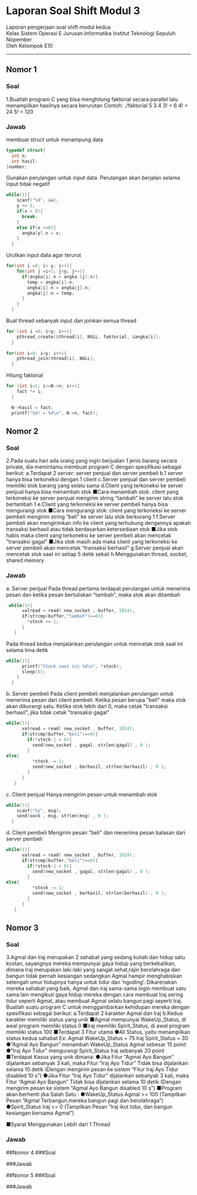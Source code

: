 # Laporan Soal Shift Modul 3
Laporan pengerjaan soal shift modul kedua  
Kelas Sistem Operasi E Jurusan Informatika Institut Teknologi Sepuluh Nopember  
Oleh Kelompok E10

---
## Nomor 1
### Soal
1.Buatlah program C yang bisa menghitung faktorial secara parallel lalu menampilkan hasilnya secara berurutan
Contoh:
	./faktorial 5 3 4
	3! = 6
	4! = 24
	5! = 120
### Jawab
membuat struct untuk menampung data
```c
typedef struct{
  int n;
  int hasil;
}number;
```

Gunakan perulangan untuk input data. Perulangan akan berjalan selama input tidak negatif
```c
while(1){
    scanf("%d", &x);
    y += 1;
    if(x < 0){
      break;
    }
    else if(x >=0){
      angka[y].n = x;
    }
  }
```

Urutkan input data agar terurut
```c
for(int i =0; i< y; i++){
    for(int j =i+1; j<y; j++){
      if(angka[i].n < angka [j].n){
        temp = angka[i].n;
        angka[i].n = angka[j].n;
        angka[j].n = temp;
      }
    }
  }
```

Buat thread sebanyak input dan joinkan semua thread
```c
for (int i =0; i<y; i++){
    pthread_create(&thread[i], NULL, faktorial, &angka[i]);
  }
  
for(int i=0; i<y; i++){
    pthread_join(thread[i], NULL);
  }
```

Hitung faktorial
```c
for (int i=1; i<=N->n; i++){
    fact *= i;
  }

  N->hasil = fact;
  printf("%d! = %d\n", N->n, fact);
```
## Nomor 2
### Soal
2.Pada suatu hari ada orang yang ingin berjualan 1 jenis barang secara private, dia memintamu membuat program C dengan spesifikasi sebagai berikut:
a.Terdapat 2 server: server penjual dan server pembeli
b.1 server hanya bisa terkoneksi dengan 1 client
c.Server penjual dan server pembeli memiliki stok barang yang selalu sama
d.Client yang terkoneksi ke server penjual hanya bisa menambah stok
■Cara menambah stok: client yang terkoneksi ke server penjual mengirim string “tambah” ke server lalu stok bertambah 1
e.Client yang terkoneksi ke server pembeli hanya bisa mengurangi stok
■Cara mengurangi stok: client yang terkoneksi ke server pembeli mengirim string “beli” ke server lalu stok berkurang 1
f.Server pembeli akan mengirimkan info ke client yang terhubung dengannya apakah transaksi berhasil atau tidak berdasarkan ketersediaan stok
■Jika stok habis maka client yang terkoneksi ke server pembeli akan mencetak “transaksi gagal”
■Jika stok masih ada maka client yang terkoneksi ke server pembeli akan mencetak “transaksi berhasil”
g.Server penjual akan mencetak stok saat ini setiap 5 detik sekali
h.Menggunakan thread, socket, shared memory
### Jawab
a. Server penjual
Pada thread pertama terdapat perulangan untuk menerima pesan dan ketika pesan bertuliskan "tambah", maka stok akan ditambah
```c
 while(1){
      valread = read( new_socket , buffer, 1024);
      if(strcmp(buffer,"tambah")==0){
        *stock += 1;
      }
   }
```
Pada thread kedua menjalankan perulangan untuk mencetak stok saat ini selama lima detik
```c
while(1){
      printf("Stock saat ini %d\n", *stock);
      sleep(5);
    }
  }
```

b. Server pembeli
Pada client pembeli menjalankan perulangan untuk menerima pesan dari client pembeli. Ketika pesan berupa "beli" maka stok akan dikurangi satu. Ketika stok lebih dari 0, maka cetak "transaksi berhasil", jika tidak cetak "transaksi gagal"
```c
while(1){
      valread = read( new_socket , buffer, 1024);
      if(strcmp(buffer,"beli")==0){
        if(*stock-1 < 0){
          send(new_socket , gagal, strlen(gagal) , 0 );
        }
else{
          *stock -= 1;
          send(new_socket , berhasil, strlen(berhasil) , 0 );
        }
      }
   }
```

c. Client penjual
Hanya mengirim pesan untuk menambah stok
```c
while(1){
    scanf("%s", msg);
    send(sock , msg, strlen(msg) , 0 );
  }
```

d. Client pembeli
Mengirim pesan "beli" dan menerima pesan balasan dari server pembeli
```c
while(1){
      valread = read( new_socket , buffer, 1024);
      if(strcmp(buffer,"beli")==0){
        if(*stock-1 < 0){
          send(new_socket , gagal, strlen(gagal) , 0 );
        }
else{
          *stock -= 1;
          send(new_socket , berhasil, strlen(berhasil) , 0 );
        }
      }
   }
```
## Nomor 3
### Soal
3.Agmal dan Iraj merupakan 2 sahabat yang sedang kuliah dan hidup satu kostan, sayangnya mereka mempunyai gaya hidup yang berkebalikan, dimana Iraj merupakan laki-laki yang sangat sehat,rajin berolahraga dan bangun tidak pernah kesiangan sedangkan Agmal hampir menghabiskan setengah umur hidupnya hanya untuk tidur dan ‘ngoding’. Dikarenakan mereka sahabat yang baik, Agmal dan iraj sama-sama ingin membuat satu sama lain mengikuti gaya hidup mereka dengan cara membuat Iraj sering tidur seperti Agmal, atau membuat Agmal selalu bangun pagi seperti Iraj. Buatlah suatu program C untuk menggambarkan kehidupan mereka dengan spesifikasi sebagai berikut:
a.Terdapat 2 karakter Agmal dan Iraj
b.Kedua karakter memiliki status yang unik
■Agmal mempunyai WakeUp_Status, di awal program memiliki status 0
■Iraj memiliki Spirit_Status, di awal program memiliki status 100
■Terdapat 3 Fitur utama
●All Status, yaitu menampilkan status kedua sahabat
Ex: Agmal WakeUp_Status = 75 
      Iraj Spirit_Status = 30
●“Agmal Ayo Bangun” menambah WakeUp_Status Agmal sebesar 15 point
●“Iraj Ayo Tidur” mengurangi Spirit_Status Iraj sebanyak 20 point
■Terdapat Kasus yang unik dimana:
●Jika Fitur “Agmal Ayo Bangun” dijalankan sebanyak 3 kali, maka Fitur “Iraj Ayo Tidur” Tidak bisa dijalankan selama 10 detik (Dengan mengirim pesan ke sistem “Fitur Iraj Ayo Tidur disabled 10 s”)
●Jika Fitur  “Iraj Ayo Tidur” dijalankan sebanyak 3 kali, maka Fitur “Agmal Ayo Bangun” Tidak bisa dijalankan selama 10 detik (Dengan mengirim pesan ke sistem “Agmal Ayo Bangun disabled 10 s”)
■Program akan berhenti jika Salah Satu :
●WakeUp_Status Agmal >= 100 (Tampilkan Pesan “Agmal Terbangun,mereka bangun pagi dan berolahraga”)
●Spirit_Status Iraj <= 0 (Tampilkan Pesan “Iraj ikut tidur, dan bangun kesiangan bersama Agmal”)


■Syarat Menggunakan Lebih dari 1 Thread
### Jawab



##Nomor 4
###Soal

###Jawab


##Nomor 5
###Soal

###Jawab